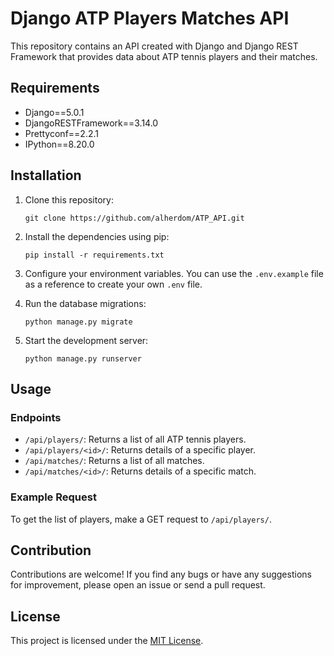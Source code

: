 # Django ATP Players Matches API

This repository contains an API created with Django and Django REST Framework that provides data about ATP tennis players and their matches.

## Requirements

- Django==5.0.1
- DjangoRESTFramework==3.14.0
- Prettyconf==2.2.1
- IPython==8.20.0

## Installation

1. Clone this repository:

    ```
    git clone https://github.com/alherdom/ATP_API.git
    ```

2. Install the dependencies using pip:

    ```
    pip install -r requirements.txt
    ```

3. Configure your environment variables. You can use the `.env.example` file as a reference to create your own `.env` file.

4. Run the database migrations:

    ```
    python manage.py migrate
    ```

5. Start the development server:

    ```
    python manage.py runserver
    ```

## Usage

### Endpoints

- `/api/players/`: Returns a list of all ATP tennis players.
- `/api/players/<id>/`: Returns details of a specific player.
- `/api/matches/`: Returns a list of all matches.
- `/api/matches/<id>/`: Returns details of a specific match.

### Example Request

To get the list of players, make a GET request to `/api/players/`.

## Contribution

Contributions are welcome! If you find any bugs or have any suggestions for improvement, please open an issue or send a pull request.

## License

This project is licensed under the [MIT License](https://opensource.org/licenses/MIT).